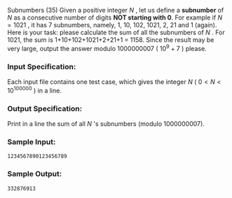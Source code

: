 Subnumbers (35)
Given a positive integer $N$ , let us define a **subnumber** of $N$ as a
consecutive number of digits **NOT starting with 0**. For example if $N =
1021$ , it has 7 subnumbers, namely, 1, 10, 102, 1021, 2, 21 and 1 (again).
Here is your task: please calculate the sum of all the subnumbers of $N$ . For
1021, the sum is 1+10+102+1021+2+21+1 = 1158. Since the result may be very
large, output the answer modulo 1000000007 ( $10^9 + 7$ ) please.

### Input Specification:

Each input file contains one test case, which gives the integer $N$ ( $0 < N <
10^{100000}$ ) in a line.

### Output Specification:

Print in a line the sum of all $N$ 's subnumbers (modulo 1000000007).

### Sample Input:

    
    
    1234567890123456789
    

### Sample Output:

    
    
    332876913
    

